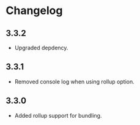 # Changelog

## 3.3.2

- Upgraded depdency.

## 3.3.1

- Removed console log when using rollup option.

## 3.3.0

- Added rollup support for bundling.

